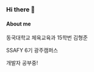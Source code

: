 ### Hi there 👋

#### About me
동국대학교 체육교육과 15학번 김형준

SSAFY 6기 광주캠퍼스

개발자 공부중!

<!--
**kimhyeongjun95/kimhyeongjun95** is a ✨ _special_ ✨ repository because its `README.md` (this file) appears on your GitHub profile.

Here are some ideas to get you started:

- 🔭 I’m currently working on ...
- 🌱 I’m currently learning ...
- 👯 I’m looking to collaborate on ...
- 🤔 I’m looking for help with ...
- 💬 Ask me about ...
- 📫 How to reach me: ...
- 😄 Pronouns: ...
- ⚡ Fun fact: ...
-->
